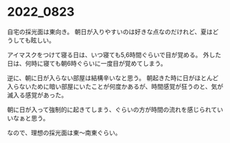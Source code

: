 # 2022_0823

自宅の採光面は東向き。 朝日が入りやすいのは好きな点なのだけれど、夏はどうしても眩しい。

アイマスクをつけて寝る日は、いつ寝ても5,6時間ぐらいで目が覚める。 外した日は、何時に寝ても朝6時ぐらいに一度目が覚めてしまう。

逆に、朝に日が入らない部屋は結構辛いなと思う。 朝起きた時に日がほとんど入らないために暗い部屋にいたことが何度かあるが、時間感覚が狂うのと、気が滅入る感覚があった。

朝に日が入って強制的に起きてしまう、ぐらいの方が時間の流れを感じられていいなぁと思う。

なので、理想の採光面は東〜南東ぐらい。